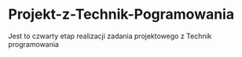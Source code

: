 # Projekt-z-Technik-Pogramowania
Jest to czwarty etap realizacji zadania projektowego z Technik programowania
